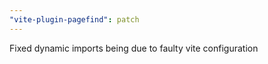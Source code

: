 ```yaml
---
"vite-plugin-pagefind": patch
---
```


Fixed dynamic imports being due to faulty vite configuration
